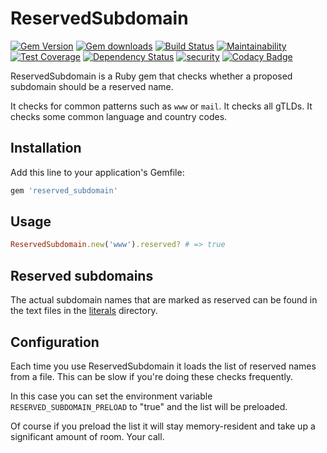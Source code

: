 # ReservedSubdomain
[![Gem Version](https://badge.fury.io/rb/reserved_subdomain.svg)](https://rubygems.org/gems/reserved_subdomain)
[![Gem downloads](https://img.shields.io/gem/dt/reserved_subdomain.svg)](https://rubygems.org/gems/reserved_subdomain)
[![Build Status](https://travis-ci.org/dominicsayers/reserved_subdomain.svg?branch=master)](https://travis-ci.org/dominicsayers/reserved_subdomain)
[![Maintainability](https://api.codeclimate.com/v1/badges/53c0395f76bc52f53b60/maintainability)](https://codeclimate.com/github/dominicsayers/reserved_subdomain/maintainability)
[![Test Coverage](https://api.codeclimate.com/v1/badges/53c0395f76bc52f53b60/test_coverage)](https://codeclimate.com/github/dominicsayers/reserved_subdomain/test_coverage)
[![Dependency Status](https://dependencyci.com/github/dominicsayers/reserved_subdomain/badge)](https://dependencyci.com/github/dominicsayers/reserved_subdomain)
[![security](https://hakiri.io/github/dominicsayers/reserved_subdomain/master.svg)](https://hakiri.io/github/dominicsayers/reserved_subdomain/master)
[![Codacy Badge](https://api.codacy.com/project/badge/Grade/5aeeb051546b4ecc9f0c78317d8c6af8)](https://www.codacy.com/app/dominicsayers/reserved_subdomain)

ReservedSubdomain is a Ruby gem that checks whether a proposed subdomain should be a reserved name.

It checks for common patterns such as `www` or `mail`. It checks all gTLDs. It checks some common language and country codes.

## Installation

Add this line to your application's Gemfile:

```ruby
gem 'reserved_subdomain'
```

## Usage

```ruby
ReservedSubdomain.new('www').reserved? # => true
```

## Reserved subdomains

The actual subdomain names that are marked as reserved can be found in the text files in the [literals](https://github.com/dominicsayers/reserved_subdomain/tree/master/lib/reserved_subdomain/literals) directory.

## Configuration

Each time you use ReservedSubdomain it loads the list of reserved names from a file. This can be slow if you're doing these checks frequently.

In this case you can set the environment variable `RESERVED_SUBDOMAIN_PRELOAD` to "true" and the list will be preloaded.

Of course if you preload the list it will stay memory-resident and take up a significant amount of room. Your call.
